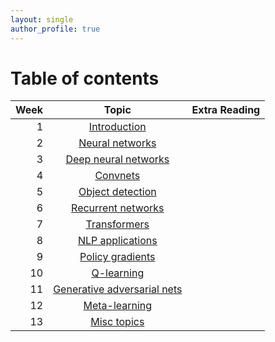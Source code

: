 ```yaml
---
layout: single
author_profile: true
---
```


# Table of contents

| Week | Topic | Extra Reading |
| ---:         |     :---:      |          ---: |
| 1 | [Introduction](/dl-notes/notes/lecture01/)     |     |
| 2 | [Neural networks](/dl-notes/notes/lecture02/)      |       |
| 3 | [Deep neural networks](/dl-notes/notes/lecture03/)     |     |
| 4 | [Convnets](/dl-notes/notes/lecture04/)      |       |
| 5 | [Object detection](/dl-notes/notes/lecture05/)     |     |
| 6 | [Recurrent networks](/dl-notes/notes/lecture06/)      |       |
| 7 | [Transformers](/dl-notes/notes/lecture07/)     |     |
| 8 | [NLP applications](/dl-notes/notes/lecture08/)      |       |
| 9 | [Policy gradients](/dl-notes/notes/lecture09/)     |     |
| 10 | [Q-learning](/dl-notes/notes/lecture10/)      |       |
| 11 | [Generative adversarial nets](/dl-notes/notes/lecture011/)     |     |
| 12 | [Meta-learning](/dl-notes/notes/lecture12/)      |       |
| 13 | [Misc topics](.)      |       |
